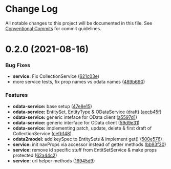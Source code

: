 # Change Log

All notable changes to this project will be documented in this file.
See [Conventional Commits](https://conventionalcommits.org) for commit guidelines.

# 0.2.0 (2021-08-16)


### Bug Fixes

* **service:** Fix CollectionService ([621c03e](https://github.com/odata2ts/odata2ts/commit/621c03e4018e033c80d10193308a38e978817f92))
* more service tests, fix prop names vs odata names ([489b690](https://github.com/odata2ts/odata2ts/commit/489b69078144d3ed6a478373f7a22d8d923567ec))


### Features

* **odata-service:** base setup ([47e8e15](https://github.com/odata2ts/odata2ts/commit/47e8e15dad783ad2c915e251e713f067acb90b65))
* **odata-service:** EntitySet, EntityType & ODataService (draft) ([aecb45f](https://github.com/odata2ts/odata2ts/commit/aecb45f4d531b7480ea462634cf4279db4924ee3))
* **odata-service:** generic inteface for OData client ([a5597d1](https://github.com/odata2ts/odata2ts/commit/a5597d1a1b3a3d8faceec8724ce94221b6bbeaa9))
* **odata-service:** generic interface for OData client ([59d9e31](https://github.com/odata2ts/odata2ts/commit/59d9e3121c8ab2f87e6489476e28e11858d27161))
* **odata-service:** implementing patch, update, delete & first draft of CollectionService ([cefb148](https://github.com/odata2ts/odata2ts/commit/cefb148c320e35c28dc1a1e6abc8453285d4d968))
* **odata2model:** add keySpec to EntitySets & implement get() ([500e576](https://github.com/odata2ts/odata2ts/commit/500e576a95206bb23985f7a24de3e2e054f9c084))
* **service:** init navProps via accessor instead of getter methods ([bb93f30](https://github.com/odata2ts/odata2ts/commit/bb93f304c06ff5e3e3e2ec1ce0ff27f884108feb))
* **service:** remove id specific stuff from EntitSetService & make props protected ([62a44c2](https://github.com/odata2ts/odata2ts/commit/62a44c26758ac963743fc21e657e0fb4e9daec2f))
* **service:** url helper methods ([16945d9](https://github.com/odata2ts/odata2ts/commit/16945d938003cd87e95e4ee0a87633889f60b054))
